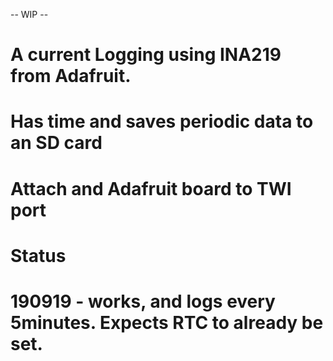 -- WIP --
# A current Logging using INA219 from Adafruit. 
# Has time and saves periodic data to an SD card
# Attach and Adafruit board to TWI port

# Status
# 190919 - works, and logs every 5minutes. Expects RTC to already be set. 
